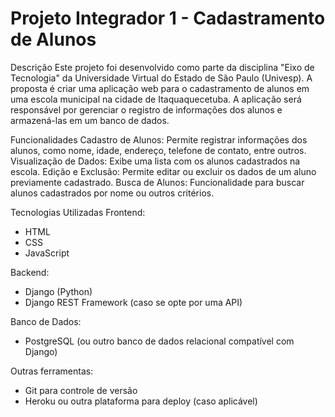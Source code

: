 
# Projeto Integrador 1 - Cadastramento de Alunos

Descrição
Este projeto foi desenvolvido como parte da disciplina "Eixo de Tecnologia" da Universidade Virtual do Estado de São Paulo (Univesp). A proposta é criar uma aplicação web para o cadastramento de alunos em uma escola municipal na cidade de Itaquaquecetuba. A aplicação será responsável por gerenciar o registro de informações dos alunos e armazená-las em um banco de dados.

Funcionalidades
Cadastro de Alunos: Permite registrar informações dos alunos, como nome, idade, endereço, telefone de contato, entre outros.
Visualização de Dados: Exibe uma lista com os alunos cadastrados na escola.
Edição e Exclusão: Permite editar ou excluir os dados de um aluno previamente cadastrado.
Busca de Alunos: Funcionalidade para buscar alunos cadastrados por nome ou outros critérios.

Tecnologias Utilizadas
Frontend:
* HTML
* CSS
* JavaScript
  
Backend:
* Django (Python)
* Django REST Framework (caso se opte por uma API)
  
Banco de Dados:
* PostgreSQL (ou outro banco de dados relacional compatível com Django)
  
Outras ferramentas:
* Git para controle de versão
* Heroku ou outra plataforma para deploy (caso aplicável)
